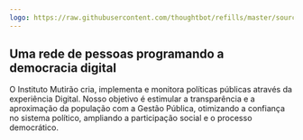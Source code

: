 ```yaml
---
logo: https://raw.githubusercontent.com/thoughtbot/refills/master/source/images/placeholder_logo_1.png
---
```


## Uma rede de pessoas programando a democracia digital

O Instituto Mutirão cria, implementa e monitora políticas públicas através da experiência Digital. Nosso objetivo é estimular a transparência e a aproximação da população com a Gestão Pública, otimizando a confiança no sistema político, ampliando a participação social e o processo democrático.
